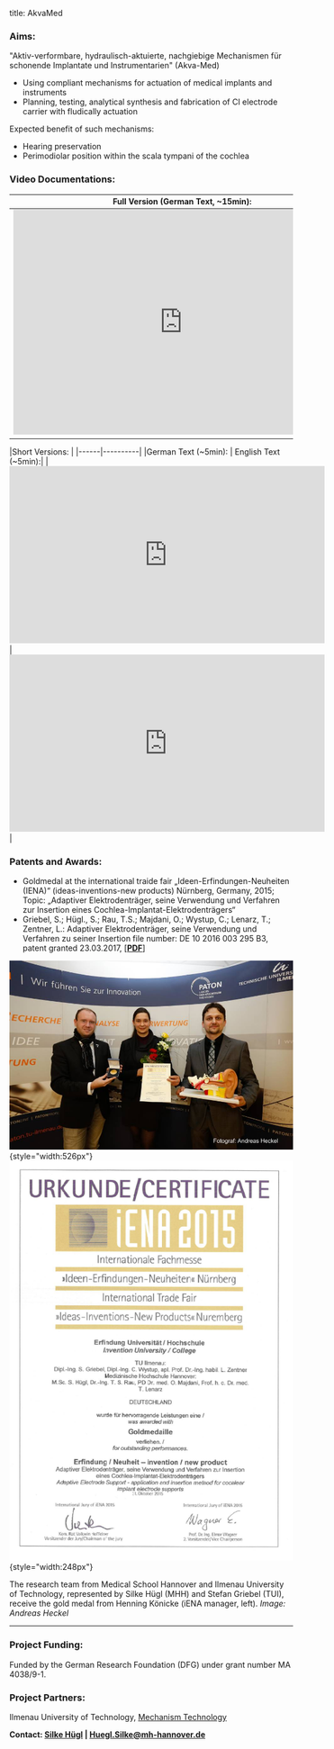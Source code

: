 title: AkvaMed


### Aims:

"Aktiv-verformbare, hydraulisch-aktuierte, nachgiebige Mechanismen für schonende Implantate und Instrumentarien" (Akva-Med)
	
- Using compliant mechanisms for actuation of medical implants and instruments
- Planning, testing, analytical synthesis and fabrication of CI electrode carrier with fludically actuation 

Expected benefit of such mechanisms:
- Hearing preservation
- Perimodiolar position within the scala tympani of the cochlea
 
### Video Documentations:
|Full Version (German Text, ~15min):|
|-----------------------------------|
|<iframe width="600px" height="400px" src="https://www.youtube.com/embed/8Envgp2PDsA" frameborder="0" allowfullscreen></iframe>|
 
|Short Versions: |
|------|----------|
|German Text (~5min): | English Text (~5min):|
|<iframe width="560" height="315" src="https://www.youtube.com/embed/SeeZEB9KiwM" frameborder="0" allowfullscreen></iframe>|<iframe width="560" height="315" src="https://www.youtube.com/embed/f9xSI8bRmYY" frameborder="0" allowfullscreen></iframe>|

 
  
### Patents and Awards:

- Goldmedal at the international traide fair „Ideen-Erfindungen-Neuheiten (IENA)“ (ideas-inventions-new products) Nürnberg, Germany, 2015; Topic: „Adaptiver Elektrodenträger, seine Verwendung und Verfahren zur Insertion eines Cochlea-Implantat-Elektrodenträgers“
- Griebel, S.; Hügl., S.; Rau, T.S.; Majdani, O.; Wystup, C.; Lenarz, T.; Zentner, L.: 
 Adaptiver Elektrodenträger, seine Verwendung und Verfahren zu seiner Insertion
 file number: DE 10 2016 003 295 B3, patent granted 23.03.2017, [[**PDF**](https://depatisnet.dpma.de/DepatisNet/depatisnet?action=pdf&docid=DE102016003295B3)\] 

![](2015auszeichnung.jpg){style="width:526px"} ![](iena.png){style="width:248px"}

The research team from Medical School Hannover and Ilmenau University of Technology, represented by Silke Hügl (MHH) and Stefan Griebel (TUI), receive the gold medal from Henning Könicke (iENA manager, left). *Image: Andreas Heckel*

---
### Project Funding:
Funded by the German Research Foundation (DFG) under grant number MA 4038/9-1.

### Project Partners:

Ilmenau University of Technology, [Mechanism Technology](https://www.tu-ilmenau.de/en/mechanism-technology-group "TU Ilmenau - Mechanism Technology")

**Contact: 
[Silke Hügl](http://www.vianna.de/01_workgroups/majdani/staff/silke.html) | Huegl.Silke@mh-hannover.de**

